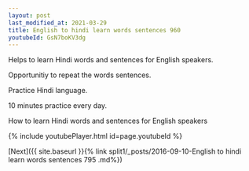 ```yaml
---
layout: post
last_modified_at: 2021-03-29
title: English to hindi learn words sentences 960 
youtubeId: GsN7boKV3dg
---
```

 
 
Helps to learn Hindi words and sentences for English speakers.

Opportunitiy to repeat the words sentences. 

Practice Hindi language. 
 
10 minutes practice every day. 
 
How to learn Hindi words and sentences for English speakers 
 
{% include youtubePlayer.html id=page.youtubeId %}
 
 
[Next]({{ site.baseurl }}{% link  split1/_posts/2016-09-10-English to hindi learn words sentences 795 .md%})
 
